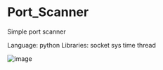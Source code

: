 # Port_Scanner
Simple port scanner

Language: python
Libraries: 
  socket
  sys
  time
  thread

![image](https://github.com/sumeet-darekar/Port_Scanner/assets/79735377/6851853b-d8a6-43b6-a563-e15f5473f9a5)
